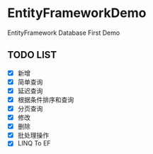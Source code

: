 # EntityFrameworkDemo

EntityFramework Database First Demo

## TODO LIST
- [x] 新增
- [x] 简单查询
- [x] 延迟查询
- [x] 根据条件排序和查询
- [x] 分页查询
- [x] 修改
- [x] 删除
- [x] 批处理操作
- [x] LINQ To EF
